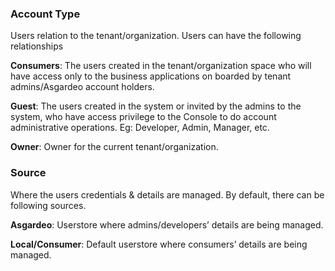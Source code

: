 ###  Account Type
Users relation to the tenant/organization. Users can have the following relationships

**Consumers**: The users created in the tenant/organization space who will have access only to the business applications on boarded by tenant admins/Asgardeo account holders.

**Guest**:  The users created in the system or invited by the admins to the system, who have access privilege to the Console to do account administrative operations. Eg: Developer, Admin, Manager, etc.

**Owner**:  Owner for the current tenant/organization.

### Source
Where the users credentials & details are managed. By default, there can be following sources.

**Asgardeo**: Userstore where admins/developers’ details are being managed.

**Local/Consumer**:  Default userstore where consumers’ details are being managed.

